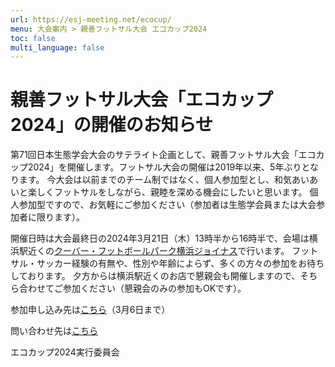 ```yaml
---
url: https://esj-meeting.net/ecocup/
menu: 大会案内 > 親善フットサル大会 エコカップ2024
toc: false
multi_language: false
---
```


# 親善フットサル大会「エコカップ2024」の開催のお知らせ

第71回日本生態学会大会のサテライト企画として、親善フットサル大会「エコカップ2024」を開催します。フットサル大会の開催は2019年以来、5年ぶりとなります。
今大会は以前までのチーム制ではなく、個人参加型とし、和気あいあいと楽しくフットサルをしながら、親睦を深める機会にしたいと思います。
個人参加型ですので、お気軽にご参加ください（参加者は生態学会員または大会参加者に限ります）。

開催日時は大会最終日の2024年3月21日（木）13時半から16時半で、会場は横浜駅近くの[クーバー・フットボールパーク横浜ジョイナス](https://labola.jp/r/shop/3073/)で行います。
フットサル・サッカー経験の有無や、性別や年齢によらず、多くの方々の参加をお待ちしております。
夕方からは横浜駅近くのお店で懇親会も開催しますので、そちら合わせてご参加ください（懇親会のみの参加もOKです）。

参加申し込み先は[こちら](https://forms.office.com/r/FJJuGUSXer)（3月6日まで）

問い合わせ先は[こちら](https://forms.office.com/r/tB3e7kVY5Y)

エコカップ2024実行委員会

